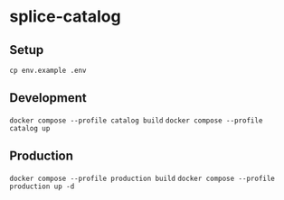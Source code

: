 # splice-catalog

## Setup
`cp env.example .env`

## Development
`docker compose --profile catalog build`
`docker compose --profile catalog up`

## Production
`docker compose --profile production build`
`docker compose --profile production up -d`
